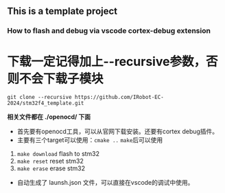 ## This is a template project

### How to flash and debug via vscode cortex-debug extension

# 下载一定记得加上--recursive参数，否则不会下载子模块
`git clone --recursive https://github.com/IRobot-EC-2024/stm32f4_template.git`

**相关文件都在 ./openocd/ 下面**
- 首先要有openocd工具，可以从官网下载安装。还要有cortex debug插件。
- 主要有三个target可以使用：`cmake ..` `make`后可以使用
1. `make download` flash to stm32
2. `make reset` reset stm32
3. `make erase` erase stm32 
- 自动生成了 launsh.json 文件，可以直接在vscode的调试中使用。